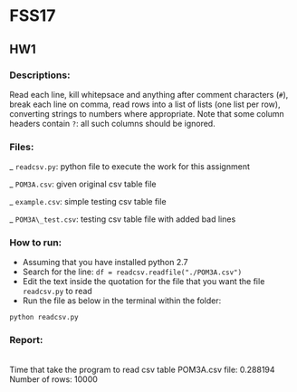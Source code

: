 # FSS17
## HW1

### Descriptions: 

Read each line, kill whitepsace and anything after comment characters (`#`), break each line on comma, read rows into a list of lists (one list per row), converting strings to numbers where appropriate. Note that some column headers contain `?`: all such columns should be ignored. 

### Files: 

_ `readcsv.py`: python file to execute the work for this assignment 

_ `POM3A.csv`: given original csv table file 

_ `example.csv`: simple testing csv table file 

_ `POM3A\_test.csv`: testing csv table file with added bad lines 

### How to run:

- Assuming that you have installed python 2.7
- Search for the line: `df = readcsv.readfile("./POM3A.csv")`
- Edit the text inside the quotation for the file that you want the file `readcsv.py` to read
- Run the file as below in the terminal within the folder:
```
python readcsv.py 
```

### Report:
<br>
Time that take the program to read csv table POM3A.csv file: 0.288194
<br>
Number of rows: 10000
